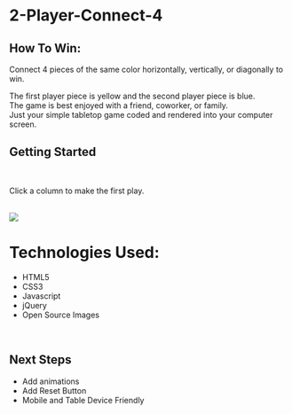 # 2-Player-Connect-4
<h2>How To Win:</h2>
<p>Connect 4 pieces of the same color horizontally, vertically, or diagonally to win.</p>
The first player piece is yellow and the second player piece is blue. <br>
The game is best enjoyed with a friend, coworker, or family. <br>
Just your simple tabletop game coded and rendered into your computer screen. <br>
<h2>Getting Started</h2> <br>
<p>Click a column to make the first <a>play</a>.</p>
<p></p><br>
<img src="https://i.imgur.com/4Hh98Sk.png">



<h1>Technologies Used:</h1>
<ul>
    <li>HTML5</li>
    <li>CSS3</li>
    <li>Javascript</li>
    <li>jQuery</li>
    <li>Open Source Images</li>
</ul>
<br>
<h2>Next Steps</h2>
<ul>
    <li>Add animations</li>
    <li>Add Reset Button</li>
    <li>Mobile and Table Device Friendly</li>
</ul>